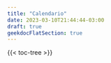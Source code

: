 ```yaml
---
title: "Calendario"
date: 2023-03-10T21:44:44-03:00
draft: true
geekdocFlatSection: true
---
```


{{< toc-tree >}}
